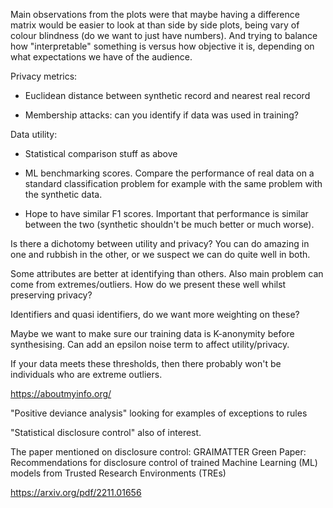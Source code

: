Main observations from the plots were that maybe having a difference matrix would be easier to look at than side by side plots, being vary of colour blindness (do we want to just have numbers). And trying to balance how "interpretable" something is versus how objective it is, depending on what expectations we have of the audience.

 

Privacy metrics:

- Euclidean distance between synthetic record and nearest real record

- Membership attacks: can you identify if data was used in training?

 

Data utility:

- Statistical comparison stuff as above

- ML benchmarking scores. Compare the performance of real data on a standard classification problem for example with the same problem with the synthetic data.

- Hope to have similar F1 scores. Important that performance is similar between the two (synthetic shouldn't be much better or much worse).

 

Is there a dichotomy between utility and privacy? You can do amazing in one and rubbish in the other, or we suspect we can do quite well in both.

 

Some attributes are better at identifying than others. Also main problem can come from extremes/outliers. How do we present these well whilst preserving privacy?

 

Identifiers and quasi identifiers, do we want more weighting on these?

 

Maybe we want to make sure our training data is K-anonymity before synthesising. Can add an epsilon noise term to affect utility/privacy.

 

If your data meets these thresholds, then there probably won't be individuals who are extreme outliers.

https://aboutmyinfo.org/

 

"Positive deviance analysis" looking for examples of exceptions to rules

 

"Statistical disclosure control" also of interest.

The paper mentioned on disclosure control:
GRAIMATTER Green Paper: Recommendations for disclosure control of trained Machine Learning (ML) models from Trusted Research Environments (TREs) 

https://arxiv.org/pdf/2211.01656

 
